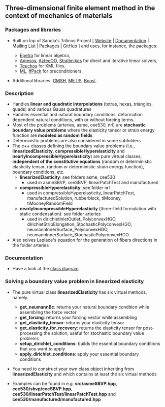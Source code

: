 ## Three-dimensional finite element method in the context of mechanics of materials

### Packages and libraries

* Built on top of Sandia's Trilinos Project [ [Website](http://trilinos.org/) |
[Documentation](http://trilinos.org/about/documentation/) |
[Mailing List](https://trilinos.org/mailman/listinfo/trilinos-users) |
[Packages](http://trilinos.org/packages/) |
[GitHub](https://github.com/trilinos/Trilinos) ] and uses, for instance, the packages:
	* [Epetra](https://trilinos.org/packages/epetra/) for linear algebra,
	* [Amesos](https://trilinos.org/packages/amesos/), [AztecOO](https://trilinos.org/packages/aztecoo/), [Stratimikos](https://trilinos.org/packages/stratimikos/) for direct and iterative linear solvers,
	* [Teuchos](https://trilinos.org/packages/teuchos/) for XML files,
	* [ML](https://trilinos.org/packages/ml/), [IfPack](https://trilinos.org/packages/ifpack/) for preconditioners.

* Additional libraries: [GMSH](http://gmsh.info/), [METIS](http://glaros.dtc.umn.edu/gkhome/metis/metis/overview), [Boost](https://www.boost.org/).

### Description

* Handles **linear and quadratic interpolations** (tetras, hexas, triangles, quads) and various Gauss quadratures
* Handles essential and natural boundary conditions, deformation dependent natural conditions, with or without forcing terms.
* Most of the problems (arteries, asme, cee530, nrl) are **stochastic boundary value problems** where the elasticity tensor or strain energy function are **modeled as random fields**
* Deterministic problems are also considered in some subfolders
* The c++ classes defining the boundary value problems (i.e., **linearizedElasticity**, **compressibleHyperelasticity** and **nearlyIncompressibleHyperelasticity**) are pure virtual classes, **independent of the constitutive equations** (random or deterministic elasticity tensor, random or deterministic strain energy function), boundary conditions, etc.
	* __linearizedElasticity__: see folders asme, cee530
		* used in asmeSBVP, ceeSBVP, linearPatchTest and manufactured
	* __compressibleHyperelasticity__: see folder nrl
		* used in compressibleHyperelasticity_linearPatchTest, manufacturedSolution, rubberblock, tiMooney, tiMooneyRandomField
	* __nearlyIncompressibleHyperelasticity__ (three-field formulation with static condensation): see folder arteries
		* used in dirichletInletOutlet_PolyconvexHGO, dirichletStripElongation_StochasticPolyconvexHGO, neumannInnerSurface_PolyconvexHGO, neumannInnerSurface_StochasticPolyconvexHGO
* Also solves Laplace's equation for the generation of fibers directions in the folder arteries

### Documentation

* Have a look at the [class diagram](https://bstaber.github.io/Trilinos/inherits.html).

### Solving a boundary value problem in linearized elasticity

* The pure virtual class **linearizedElasticity** has six virtual methods, namely:
	* **get_neumannBc**: returns your natural boundary condition while assembling the force vector
	* **get_forcing**: returns your forcing vector while assembling
	* **get_elasticity_tensor**: returns your elasticity tensor
	* **get_elasticity_for_recovery**: returns the elasticity tensor for post-processing the solution, useful for stochastic boundary value problems
	* **setup_dirichlet_conditions**: builds the essential boundary conditions that you want to apply
	* **apply_dirichlet_conditions**: apply your essential boundary conditions

* You need to construct your own class object inheriting from **linearizedElasticity** and which contains at least the six virtual methods

* Examples can be found in e.g. **src/asmeSBVP.hpp**, **cee530/sbvp/ceeSBVP.hpp**, **cee530/linearPatchTest/linearPatchTest.hpp** and **cee530/manufactured/manufactured.hpp**


